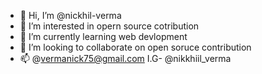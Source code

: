 - 👋 Hi, I’m @nickhil-verma
- 👀 I’m interested in opern source cotribution  
- 🌱 I’m currently learning web devlopment 
- 💞️ I’m looking to collaborate on open soruce contribution  
- 📫 @vermanick75@gmail.com I.G- @nikkhiil_verma


